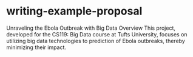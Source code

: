 # writing-example-proposal
Unraveling the Ebola Outbreak with Big Data
Overview
This project, developed for the CS119: Big Data course at Tufts University, focuses on utilizing big data technologies to prediction of Ebola outbreaks, thereby minimizing their impact. 
